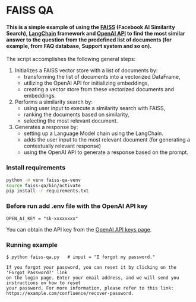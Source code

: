 # FAISS QA

#### This is a simple example of using the [FAISS](https://engineering.fb.com/2017/03/29/data-infrastructure/faiss-a-library-for-efficient-similarity-search/) (Facebook AI Similarity Search), [LangChain](https://python.langchain.com/) framework and [OpenAI API](https://platform.openai.com/docs/api-reference) to find the most similar answer to the question from the predefined list of documents (for example, from FAQ database, Support system and so on).

The script accomplishes the following general steps:

1. Initializes a FAISS vector store with a list of documents by:
    - transforming the list of documents into a vectorized DataFrame,
    - utilizing the OpenAI API for initializing embeddings,
    - creating a vector store from these vectorized documents and embeddings.
3. Performs a similarity search by:
    - using user input to execute a similarity search with FAISS,
    - ranking the documents based on similarity,
    - selecting the most relevant document.
3. Generates a response by:
    - setting up a Language Model chain using the LangChain.
    - adds the user input to the most relevant document (for generating a contextually relevant response)
    - using the OpenAI API to generate a response based on the prompt.

### Install requirements
```bash
python -m venv faiss-qa-venv
source faiss-qa/bin/activate
pip install -r requirements.txt
```

### Before run add .env file with the OpenAI API key
```plain
OPEN_AI_KEY = "sk-xxxxxxxx"
```

You can obtain the API key from the [OpenAI API keys page](https://platform.openai.com/account/api-keys).

### Running example
```plain
$ python faiss-qa.py   # input = "I forgot my password."

If you forgot your password, you can reset it by clicking on the 'Forgot Password?' link
on the login page. Enter your email address, and we will send you instructions on how to reset
your password. For more information, please refer to this link: https://example.com/confluence/recover-password.
```